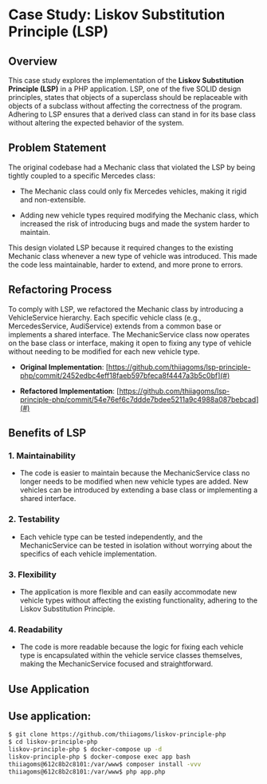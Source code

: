 Case Study: Liskov Substitution Principle (LSP)
===============================================

Overview
--------

This case study explores the implementation of the **Liskov Substitution Principle (LSP)** in a PHP application. LSP, one of the five SOLID design principles, states that objects of a superclass should be replaceable with objects of a subclass without affecting the correctness of the program. Adhering to LSP ensures that a derived class can stand in for its base class without altering the expected behavior of the system.

Problem Statement
-----------------

The original codebase had a Mechanic class that violated the LSP by being tightly coupled to a specific Mercedes class:

*   The Mechanic class could only fix Mercedes vehicles, making it rigid and non-extensible.
    
*   Adding new vehicle types required modifying the Mechanic class, which increased the risk of introducing bugs and made the system harder to maintain.
    

This design violated LSP because it required changes to the existing Mechanic class whenever a new type of vehicle was introduced. This made the code less maintainable, harder to extend, and more prone to errors.

Refactoring Process
-------------------

To comply with LSP, we refactored the Mechanic class by introducing a VehicleService hierarchy. Each specific vehicle class (e.g., MercedesService, AudiService) extends from a common base or implements a shared interface. The MechanicService class now operates on the base class or interface, making it open to fixing any type of vehicle without needing to be modified for each new vehicle type.

*   **Original Implementation**: [https://github.com/thiiagoms/lsp-principle-php/commit/2452edbc4eff18faeb597bfeca8f4447a3b5c0bf](#)
    
*   **Refactored Implementation**: [https://github.com/thiiagoms/lsp-principle-php/commit/54e76ef6c7ddde7bdee5211a9c4988a087bebcad](#)

Benefits of LSP
---------------

### 1\. **Maintainability**

*   The code is easier to maintain because the MechanicService class no longer needs to be modified when new vehicle types are added. New vehicles can be introduced by extending a base class or implementing a shared interface.
    

### 2\. **Testability**

*   Each vehicle type can be tested independently, and the MechanicService can be tested in isolation without worrying about the specifics of each vehicle implementation.
    

### 3\. **Flexibility**

*   The application is more flexible and can easily accommodate new vehicle types without affecting the existing functionality, adhering to the Liskov Substitution Principle.
    

### 4\. **Readability**

*   The code is more readable because the logic for fixing each vehicle type is encapsulated within the vehicle service classes themselves, making the MechanicService focused and straightforward.
    

Use Application
---------------

Use application:
----------------
```bash
$ git clone https://github.com/thiiagoms/liskov-principle-php
$ cd liskov-principle-php
liskov-principle-php $ docker-compose up -d
liskov-principle-php $ docker-compose exec app bash
thiiagoms@612c8b2c8101:/var/www$ composer install -vvv
thiiagoms@612c8b2c8101:/var/www$ php app.php
```